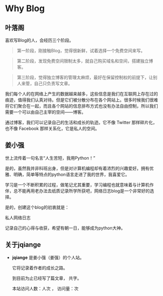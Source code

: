 # Why Blog
## 叶落阁
喜欢写Blog的人，会经历三个阶段。
>第一阶段，刚接触Blog，觉得很新鲜，试着选择一个免费空间来写。

>第二阶段，发现免费空间限制太多，就自己购买域名和空间，搭建独立博客。

>第三阶段，觉得独立博客的管理太麻烦，最好在保留控制权的前提下，让别人来管，自己只负责写文章。

我们每个人的在网络上产生的数据越来越多，这些信息是我们在互联网上存在过的痕迹，值得我们认真对待。但是它们被分散分布在各个网站上。很多时候我们很难将它们聚合在一起，而且各个网站的信息排布方式也没有办法自由控制，所以我们需要一个可以由自己主宰的空间——博客。

通过博客，我们可以记录自己的生活和成长的轨迹。它不像 Twitter 那样碎片化，也不像 Facebook 那样关系化，它是私人的空间。

## 姜小强

世上流传着一句名言“人生苦短，我用Python！”

是的，虽然我并非科班出身，但是对计算机编程却有着浓烈的兴趣爱好。拥有优雅、明确，简单等特点的python语言走进了我的世界，我喜爱它。

学习是一个不断积累的过程，做笔记尤其重要，学习编程也就意味着与计算机作伴，总不能再用老办法去纸质记录所学所获吧，网络日志blog是一个非常好的选择。

是的，创建这个blog的初衷就是：

私人网络日志

记录自己的心得与收获，希望有朝一日，能够成为python大神。

## 关于jqiange

- **jqiange** 是姜小强（姜强）的个人站。

  它将记录着作者的成长之路。

  到目前为止已经写了<code class="article_number"></code>篇文章， 共<code class="site_word_count"></code>字。

  本站访问人数：<code class="site_uv"></code>人次 ， 访问量：<code class="site_pv"></code>次

